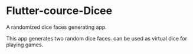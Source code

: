 # Flutter-cource-Dicee
A randomized dice faces generating app.

This app generates two random dice faces. can be used as virtual dice for playing games.
